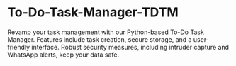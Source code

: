 # To-Do-Task-Manager-TDTM
Revamp your task management with our Python-based To-Do Task Manager. Features include task creation, secure storage, and a user-friendly interface. Robust security measures, including intruder capture and WhatsApp alerts, keep your data safe.
